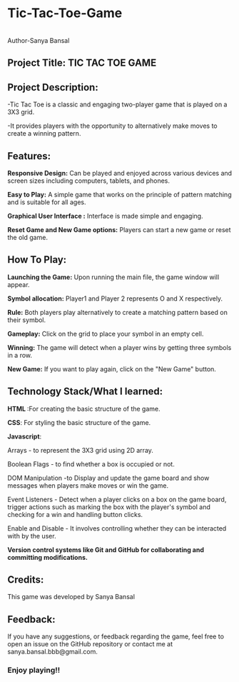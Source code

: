 # Tic-Tac-Toe-Game
<br>
Author-Sanya Bansal
<br>
<h2>Project Title:<b> TIC TAC TOE GAME</b></h2>
  <h2>Project Description:</h2> 
  <p>       -Tic Tac Toe is a classic and engaging two-player game that is played on a 3X3 grid.</p>
  <p>       -It provides players with the opportunity to alternatively make  moves to create a winning pattern.</p>

  <h2>Features:</h2>
  <p>       <b>Responsive Design:</b> Can be played and enjoyed across various devices and screen sizes including computers, tablets, and phones. </p>
  <p>       <b>Easy to Play:</b> A simple game that works on the principle of pattern matching and is suitable for all ages.</p>
  <p>       <b>Graphical User Interface :</b> Interface is made simple and engaging.</p>
  <p>       <b>Reset Game and New Game options:</b> Players can start a new game or reset the old game. </p>
  <h2>How To Play:</h2>
  <p>       <b>Launching the Game:</b> Upon running the main file, the game window will appear.</p>
  <p>       <b>Symbol allocation:</b> Player1 and Player 2 represents O and X respectively.</p>
  <p>       <b>Rule:</b> Both players play alternatively to create a matching pattern based on their symbol.</p>    
  <p>       <b>Gameplay:</b> Click on the grid to place your symbol in an empty cell.</p>
  <p>       <b>Winning:</b> The game will detect when a player wins by getting three symbols in a row.</p>
  <p>       <b>New Game:</b> If you want to play again, click on the "New Game" button.</b></p>

  <h2>Technology Stack/What I learned:</h2>
  <p>      <b>HTML </b>:For creating the basic structure of the game.</p>
  <p>      <b> CSS</b>: For styling the basic structure of the game.</p>
  <p>      <b> Javascript</b>: </p>
            <p>Arrays - to represent the 3X3 grid using 2D array.</p>
            <p>Boolean Flags - to find whether a box is occupied or not.</p>     
            <p>DOM Manipulation -to Display and update the game board and show messages when players make moves or win the game.</p>  
            <p> Event Listeners - Detect when a player clicks on a box on the game board, trigger actions such as marking the box with the player's symbol and checking for a win and  handling button clicks.</p>  
            <p>Enable and Disable - It involves controlling whether they can be interacted with by the user.</p>  
            
  <p>      <b> Version control systems like Git and GitHub for collaborating and committing modifications.</b></p>

  <h2>Credits:</h2>
           <p> This game was developed by Sanya Bansal </p> 

  <h2>Feedback:</h2>
          <p>If you have any suggestions, or feedback regarding the game, feel free to open an issue on the GitHub repository or contact me at sanya.bansal.bbb@gmail.com.</p>

  <h3>Enjoy playing!!</h3>

  

